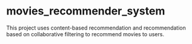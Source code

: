 # movies_recommender_system
This project uses content-based recommendation and recommendation based on collaborative filtering to recommend movies to users.
